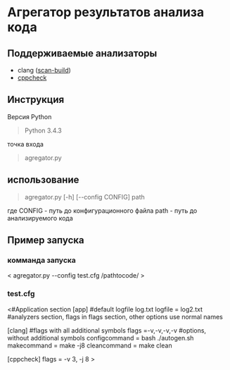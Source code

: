 # Агрегатор результатов анализа кода
## Поддерживаемые анализаторы
+ clang ([scan-build](http://clang-analyzer.llvm.org/scan-build.html))
+ [cppcheck](http://cppcheck.sourceforge.net/)

## Инструкция
Версия Python 

> Python 3.4.3

точка входа 

>	agregator.py

## использование

> agregator.py [-h] [--config CONFIG] path

где 
CONFIG - путь до конфигурационного файла
path - путь до анализируемого кода 

## Пример запуска
### комманда запуска 

< agregator.py --config test.cfg /pathtocode/ >

### test.cfg

<#Application section
 [app]
 #default logfile log.txt
 logfile = log2.txt
 #analyzers section, flags in flags section, other options use normal names
 
 [clang]
 #flags with all additional symbols
 flags =-v,-v,-v,-v
 #options, without additional symbols
 configcommand = bash ./autogen.sh
 makecommand = make -j8
 cleancommand = make clean
 
 [cppcheck]
 flags = -v 3, -j 8 >
